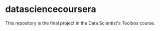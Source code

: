 datasciencecoursera
===================

This repository is the final project in the Data Scientist's Toolbox course.
